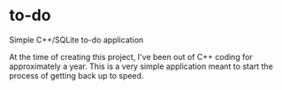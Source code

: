 # to-do
Simple C++/SQLite to-do application

At the time of creating this project, I've been out of C++ coding for approximately a year. This is a very simple application meant to start the process of getting back up to speed.

